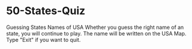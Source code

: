 # 50-States-Quiz
Guessing States Names of USA
Whether you guess the right name of an state, you will continue to play. The name will be written on the USA Map.
Type "Exit" if you want to quit.
